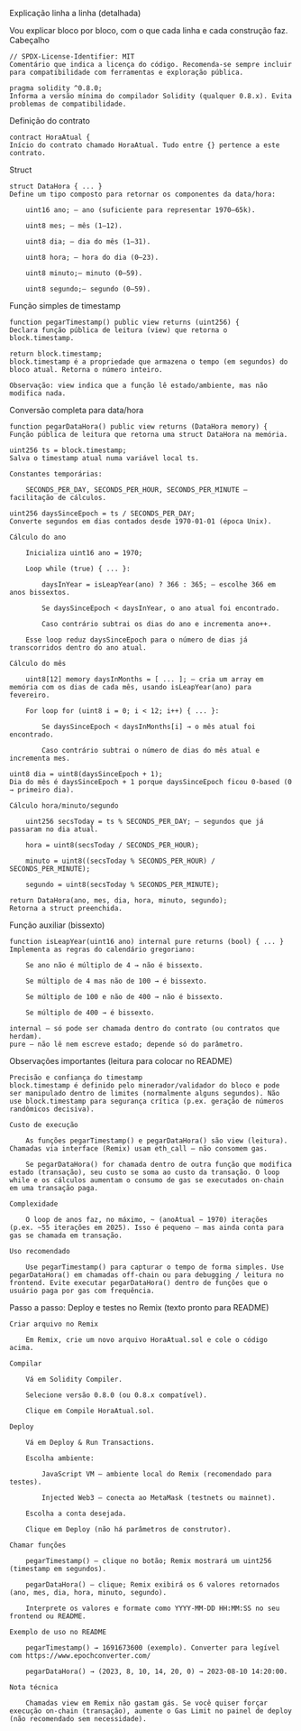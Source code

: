 Explicação linha a linha (detalhada)

Vou explicar bloco por bloco, com o que cada linha e cada construção faz.
Cabeçalho

    // SPDX-License-Identifier: MIT
    Comentário que indica a licença do código. Recomenda-se sempre incluir para compatibilidade com ferramentas e exploração pública.

    pragma solidity ^0.8.0;
    Informa a versão mínima do compilador Solidity (qualquer 0.8.x). Evita problemas de compatibilidade.

Definição do contrato

    contract HoraAtual {
    Início do contrato chamado HoraAtual. Tudo entre {} pertence a este contrato.

Struct

    struct DataHora { ... }
    Define um tipo composto para retornar os componentes da data/hora:

        uint16 ano; — ano (suficiente para representar 1970–65k).

        uint8 mes; — mês (1–12).

        uint8 dia; — dia do mês (1–31).

        uint8 hora; — hora do dia (0–23).

        uint8 minuto;— minuto (0–59).

        uint8 segundo;— segundo (0–59).

Função simples de timestamp

    function pegarTimestamp() public view returns (uint256) {
    Declara função pública de leitura (view) que retorna o block.timestamp.

    return block.timestamp;
    block.timestamp é a propriedade que armazena o tempo (em segundos) do bloco atual. Retorna o número inteiro.

    Observação: view indica que a função lê estado/ambiente, mas não modifica nada.

Conversão completa para data/hora

    function pegarDataHora() public view returns (DataHora memory) {
    Função pública de leitura que retorna uma struct DataHora na memória.

    uint256 ts = block.timestamp;
    Salva o timestamp atual numa variável local ts.

    Constantes temporárias:

        SECONDS_PER_DAY, SECONDS_PER_HOUR, SECONDS_PER_MINUTE — facilitação de cálculos.

    uint256 daysSinceEpoch = ts / SECONDS_PER_DAY;
    Converte segundos em dias contados desde 1970-01-01 (época Unix).

    Cálculo do ano

        Inicializa uint16 ano = 1970;

        Loop while (true) { ... }:

            daysInYear = isLeapYear(ano) ? 366 : 365; — escolhe 366 em anos bissextos.

            Se daysSinceEpoch < daysInYear, o ano atual foi encontrado.

            Caso contrário subtrai os dias do ano e incrementa ano++.

        Esse loop reduz daysSinceEpoch para o número de dias já transcorridos dentro do ano atual.

    Cálculo do mês

        uint8[12] memory daysInMonths = [ ... ]; — cria um array em memória com os dias de cada mês, usando isLeapYear(ano) para fevereiro.

        For loop for (uint8 i = 0; i < 12; i++) { ... }:

            Se daysSinceEpoch < daysInMonths[i] → o mês atual foi encontrado.

            Caso contrário subtrai o número de dias do mês atual e incrementa mes.

    uint8 dia = uint8(daysSinceEpoch + 1);
    Dia do mês é daysSinceEpoch + 1 porque daysSinceEpoch ficou 0-based (0 → primeiro dia).

    Cálculo hora/minuto/segundo

        uint256 secsToday = ts % SECONDS_PER_DAY; — segundos que já passaram no dia atual.

        hora = uint8(secsToday / SECONDS_PER_HOUR);

        minuto = uint8((secsToday % SECONDS_PER_HOUR) / SECONDS_PER_MINUTE);

        segundo = uint8(secsToday % SECONDS_PER_MINUTE);

    return DataHora(ano, mes, dia, hora, minuto, segundo);
    Retorna a struct preenchida.

Função auxiliar (bissexto)

    function isLeapYear(uint16 ano) internal pure returns (bool) { ... }
    Implementa as regras do calendário gregoriano:

        Se ano não é múltiplo de 4 → não é bissexto.

        Se múltiplo de 4 mas não de 100 → é bissexto.

        Se múltiplo de 100 e não de 400 → não é bissexto.

        Se múltiplo de 400 → é bissexto.

    internal — só pode ser chamada dentro do contrato (ou contratos que herdam).
    pure — não lê nem escreve estado; depende só do parâmetro.

Observações importantes (leitura para colocar no README)

    Precisão e confiança do timestamp
    block.timestamp é definido pelo minerador/validador do bloco e pode ser manipulado dentro de limites (normalmente alguns segundos). Não use block.timestamp para segurança crítica (p.ex. geração de números randômicos decisiva).

    Custo de execução

        As funções pegarTimestamp() e pegarDataHora() são view (leitura). Chamadas via interface (Remix) usam eth_call — não consomem gas.

        Se pegarDataHora() for chamada dentro de outra função que modifica estado (transação), seu custo se soma ao custo da transação. O loop while e os cálculos aumentam o consumo de gas se executados on-chain em uma transação paga.

    Complexidade

        O loop de anos faz, no máximo, ~ (anoAtual − 1970) iterações (p.ex. ~55 iterações em 2025). Isso é pequeno — mas ainda conta para gas se chamada em transação.

    Uso recomendado

        Use pegarTimestamp() para capturar o tempo de forma simples. Use pegarDataHora() em chamadas off-chain ou para debugging / leitura no frontend. Evite executar pegarDataHora() dentro de funções que o usuário paga por gas com frequência.

Passo a passo: Deploy e testes no Remix (texto pronto para README)

    Criar arquivo no Remix

        Em Remix, crie um novo arquivo HoraAtual.sol e cole o código acima.

    Compilar

        Vá em Solidity Compiler.

        Selecione versão 0.8.0 (ou 0.8.x compatível).

        Clique em Compile HoraAtual.sol.

    Deploy

        Vá em Deploy & Run Transactions.

        Escolha ambiente:

            JavaScript VM — ambiente local do Remix (recomendado para testes).

            Injected Web3 — conecta ao MetaMask (testnets ou mainnet).

        Escolha a conta desejada.

        Clique em Deploy (não há parâmetros de construtor).

    Chamar funções

        pegarTimestamp() — clique no botão; Remix mostrará um uint256 (timestamp em segundos).

        pegarDataHora() — clique; Remix exibirá os 6 valores retornados (ano, mes, dia, hora, minuto, segundo).

        Interprete os valores e formate como YYYY-MM-DD HH:MM:SS no seu frontend ou README.

    Exemplo de uso no README

        pegarTimestamp() → 1691673600 (exemplo). Converter para legível com https://www.epochconverter.com/

        pegarDataHora() → (2023, 8, 10, 14, 20, 0) → 2023-08-10 14:20:00.

    Nota técnica

        Chamadas view em Remix não gastam gás. Se você quiser forçar execução on-chain (transação), aumente o Gas Limit no painel de deploy (não recomendado sem necessidade).
